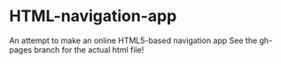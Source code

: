 # HTML-navigation-app
An attempt to make an online HTML5-based navigation app
See the gh-pages branch for the actual html file!
